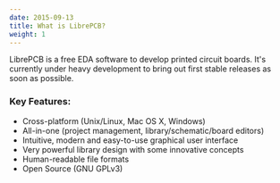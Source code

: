 ```yaml
---
date: 2015-09-13
title: What is LibrePCB?
weight: 1
---
```


LibrePCB is a free EDA software to develop printed circuit boards. It's currently
under heavy development to bring out first stable releases as soon as possible.

### Key Features:

- Cross-platform (Unix/Linux, Mac OS X, Windows)
- All-in-one (project management, library/schematic/board editors)
- Intuitive, modern and easy-to-use graphical user interface
- Very powerful library design with some innovative concepts
- Human-readable file formats
- Open Source (GNU GPLv3)
